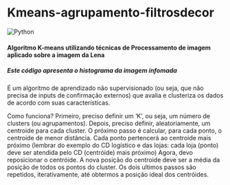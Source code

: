 <h1>Kmeans-agrupamento-filtrosdecor</h1>

![Python](https://img.shields.io/badge/Python-3776AB?style=for-the-badge&logo=python&logoColor=white)

<h4>Algoritmo K-means utilizando técnicas de Processamento de imagem aplicado sobre a imagem da Lena</h4>
<h5>Este código apresenta o histograma da imagem infomada</h5>

<p>É um algoritmo de aprendizado não supervisionado (ou seja, que não precisa de inputs de confirmação externos) que avalia e clusteriza os dados de acordo com suas características.</p>

<p>Como funciona?
Primeiro, preciso definir um ‘K’, ou seja, um número de clusters (ou agrupamentos).
Depois, preciso definir, aleatoriamente, um centroide para cada cluster.
O próximo passo é calcular, para cada ponto, o centroide de menor distância. Cada ponto pertencerá ao centroide mais próximo (lembrar do exemplo do CD logístico e das lojas: cada loja (ponto) deve ser atendida pelo CD (centróide) mais próximo)
Agora, devo reposicionar o centróide. A nova posição do centroide deve ser a média da posição de todos os pontos do cluster.
Os dois ultimos passos são repetidos, iterativamente, até obtermos a posição ideal dos centróides.</p>
